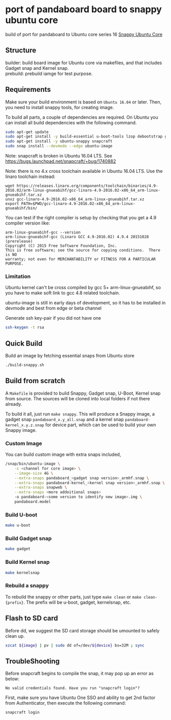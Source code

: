 # port of pandaboard board to snappy ubuntu core
build of port for pandaboard to Ubuntu core series 16 [Snappy Ubuntu Core](http://developer.ubuntu.com/snappy/)

## Structure
builder: build board image for Ubuntu core via makefiles, and that includes Gadget snap and Kernel snap.  
prebuild: prebuild iamge for test purpose.

## Requirements
Make sure your build environment is based on `Ubuntu 16.04` or later. Then, you need to install snappy tools, for creating image.

To build all parts, a couple of dependencies are required. On Ubuntu you can install all build dependencies with the following command.

```bash
sudo apt-get update
sudo apt-get install -y build-essential u-boot-tools lzop debootstrap gcc-4.8-arm-linux-gnueabihf device-tree-compiler
sudo apt-get install -y ubuntu-snappy snapcraft
sudo snap install --devmode --edge ubuntu-image
```

Note: snapcraft is broken in Ubuntu 16.04 LTS. See https://bugs.launchpad.net/snapcraft/+bug/1740882

Note: there is no 4.x cross toolchain available in Ubuntu 16.04 LTS. Use the linaro toolchain instead:
```
wget https://releases.linaro.org/components/toolchain/binaries/4.9-2016.02/arm-linux-gnueabihf/gcc-linaro-4.9-2016.02-x86_64_arm-linux-gnueabihf.tar.xz
unxz gcc-linaro-4.9-2016.02-x86_64_arm-linux-gnueabihf.tar.xz
export PATH=$PWD/gcc-linaro-4.9-2016.02-x86_64_arm-linux-gnueabihf/bin/
```

You can test if the right compiler is setup by checking that you get a 4.9 compiler version like:
```
arm-linux-gnueabihf-gcc --version
arm-linux-gnueabihf-gcc (Linaro GCC 4.9-2016.02) 4.9.4 20151028 (prerelease)
Copyright (C) 2015 Free Software Foundation, Inc.
This is free software; see the source for copying conditions.  There is NO
warranty; not even for MERCHANTABILITY or FITNESS FOR A PARTICULAR PURPOSE.
```

### Limitation
Ubuntu kernel can't be cross compiled by gcc 5+ arm-linux-gnueabihf, so you have to make soft link to gcc 4.8 related toolchain.

ubuntu-image is still in early days of development, so it has to be installed in devmode and best from edge or beta channel

Generate ssh key-pair if you did not have one

```bash
ssh-keygen -t rsa
```

## Quick Build

Build an image by fetching essential snaps from Ubuntu store
```bash
./build-snappy.sh
```

## Build from scratch
A `Makefile` is provided to build Snappy, Gadget snap, U-Boot, Kernel snap from source. The sources will be cloned into local folders if not there already.

To build it all, just run `make snappy`. This will produce a Snappy image, a gadget snap `pandaboard_x.y_all.snap` and a kernel snap `pandaboard-kernel_x.y.z.snap` for device part, which can be used to build your own Snappy image.

### Custom Image
You can build custom image with extra snaps included, 
```bash
/snap/bin/ubuntu-image \
	-c <channel for core image> \
	--image-size 4G \
	--extra-snaps pandaboard_<gadget snap version>_armhf.snap \
	--extra-snaps pandaboard-kernel_<kernel snap version>_armhf.snap \
	--extra-snaps snapweb \
	--extra-snaps <more addoitional snaps>
	-o pandaboard-<some version to identify new image>.img \
	pandaboard.model
```

### Build U-boot

```bash
make u-boot
```

### Build Gadget snap

```bash
make gadget
```

### Build Kernel snap

```bash
make kernelsnap
```

### Rebuild a snappy
To rebuild the snappy or other parts, just type `make clean` or `make clean-{prefix}`. The prefix will be u-boot, gadget, kernelsnap, etc. 

## Flash to SD card
Before dd, we suggest the SD card storage should be umounted to safely clean up.

```bash
xzcat ${image} | pv | sudo dd of=/dev/${device} bs=32M ; sync
```
## TroubleShooting
Before snapcraft begins to compile the snap, it may pop up an error as below:
```
No valid credentials found. Have you run "snapcraft login"?
```

First, make sure you have Ubuntu One SSO and ability to get 2nd factor from Authenticator, then execute the following command:
```bash
snapcraft login
```
